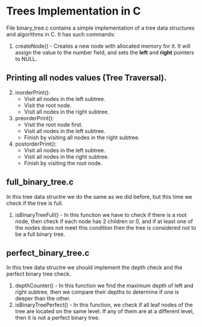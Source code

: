 # Trees Implementation in C

File binary_tree.c contains a simple implementation of a tree data structures and algorithms in C. It has such commands:
1. createNode() - Creates a new node with allocated memory for it. It will assign the value to the number field, and sets the **left** and **right** pointers to NULL.

## Printing all nodes values (Tree Traversal).

2. inorderPrint():
   - Visit all nodes in the left subtree.
   - Visit the root node.
   - Visit all nodes in the right subtree.
3. preorderPrint():
   - Visit the root node first.
   - Visit all nodes in the left subtree.
   - Finish by visiting all nodes in the right subtree.
4. postorderPrint():
   - Visit all nodes in the left subtree.
   - Visit all nodes in the right subtree.
   - Finish by visiting the root node.

## full_binary_tree.c

In this tree data structre we do the same as we did before, but this time we check if the tree is full.
1. isBinaryTreeFull() - In this function we have to check if there is a root node, then check if each node has 2 children or 0, and if at least one of the nodes does not meet this condition then the tree is considered not to be a full binary tree.

## perfect_binary_tree.c

In this tree data structre we should implement the depth check and the perfect binary tree check.
1. depthCounter() - In this function we find the maximum depth of left and right subtree, then we compare their depths to determine if one is deeper than the other.
2. isBinaryTreePerfect() - In this function, we check if all leaf nodes of the tree are located on the same level. If any of them are at a different level,
then it is not a perfect binary tree.
